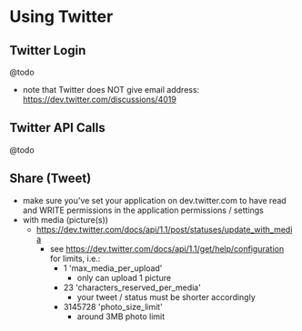 # Using Twitter

## Twitter Login
@todo
- note that Twitter does NOT give email address: https://dev.twitter.com/discussions/4019


## Twitter API Calls
@todo
	
	
## Share (Tweet)
- make sure you've set your application on dev.twitter.com to have read and WRITE permissions in the application permissions / settings
- with media (picture(s))
	- https://dev.twitter.com/docs/api/1.1/post/statuses/update_with_media
		- see https://dev.twitter.com/docs/api/1.1/get/help/configuration for limits, i.e.:
			- 1 'max_media_per_upload'
				- only can upload 1 picture
			- 23 'characters_reserved_per_media'
				- your tweet / status must be shorter accordingly
			- 3145728 'photo_size_limit'
				- around 3MB photo limit
